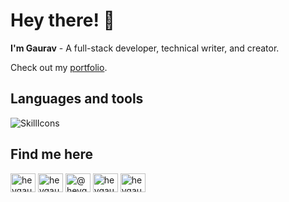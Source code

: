 # Hey there! 👋

**I'm Gaurav** - A full-stack developer, technical writer, and creator.

Check out my [portfolio](https://gshukla.vercel.app).

## Languages and tools
![SkillIcons](https://skillicons.dev/icons?i=cpp,html,css,js,bootstrap,react,next,tailwind,ts,nodejs,pnpm,php,mysql,git,vscode,figma&perline=8)

## Find me here 
<div>
<a href="https://twitter.com/heygauravshukla" target="blank"><img align="center" src="https://raw.githubusercontent.com/rahuldkjain/github-profile-readme-generator/master/src/images/icons/Social/twitter.svg" alt="heygauravshukla" height="30" width="40" /></a>
<a href="https://linkedin.com/in/heygauravshukla" target="blank"><img align="center" src="https://raw.githubusercontent.com/rahuldkjain/github-profile-readme-generator/master/src/images/icons/Social/linked-in-alt.svg" alt="heygauravshukla" height="30" width="40" /></a>
<a href="https://medium.com/@heygauravshukla" target="blank"><img align="center" src="https://raw.githubusercontent.com/rahuldkjain/github-profile-readme-generator/master/src/images/icons/Social/medium.svg" alt="@heygauravshukla" height="30" width="40" /></a>
<a href="https://www.leetcode.com/heygauravshukla" target="blank"><img align="center" src="https://raw.githubusercontent.com/rahuldkjain/github-profile-readme-generator/master/src/images/icons/Social/leet-code.svg" alt="heygauravshukla" height="30" width="40" /></a>
<a href="https://instagram.com/heygauravshukla" target="blank"><img align="center" src="https://raw.githubusercontent.com/rahuldkjain/github-profile-readme-generator/master/src/images/icons/Social/instagram.svg" alt="heygauravshukla" height="30" width="40" /></a>
</div>
